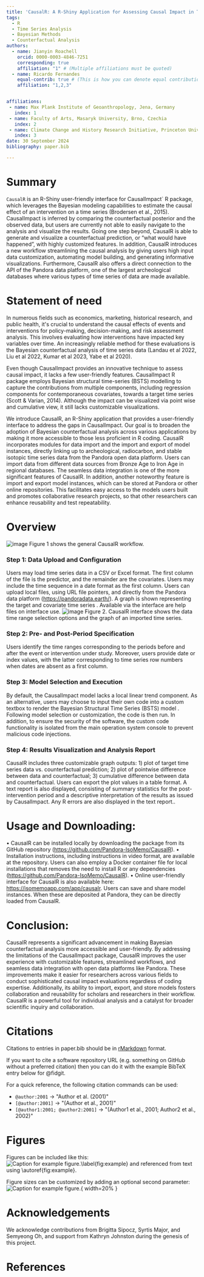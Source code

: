 ```yaml
---
title: 'CausalR: A R-Shiny Application for Assessing Causal Impact in Time Series Data'
tags:
  - R
  - Time Series Analysis
  - Bayesian Methods
  - Counterfactual Analysis
authors:
  - name: Jianyin Roachell
    orcid: 0000-0003-4846-7251
    corresponding: true
    affiliation: "1" # (Multiple affiliations must be quoted)
  - name: Ricardo Fernandes
    equal-contrib: true # (This is how you can denote equal contributions between multiple authors)
    affiliation: "1,2,3"


affiliations:
 - name: Max Plank Institute of Geoanthropology, Jena, Germany
   index: 1
 - name: Faculty of Arts, Masaryk University, Brno, Czechia
   index: 2
 - name: Climate Change and History Research Initiative, Princeton University, Princeton, USA
   index: 3
date: 30 September 2024
bibliography: paper.bib

---
```


# Summary

`CausalR` is an R-Shiny user-friendly interface for CausalImpact` R package, which leverages the Bayesian modeling capabilities to estimate the causal effect of an intervention on a time series (Brodersen et al., 2015).  CausalImpact is inferred by comparing the counterfactual posterior and the observed data, but users are currently not able to easily navigate to the analysis and visualize the results. Going one step beyond, CausalR is able to generate and visualize a counterfactual prediction, or “what would have happened”, with highly customized features. In addition, CausalR introduces a new workflow streamlining the causal analysis by giving users high input data customization, automating model building, and generating informative visualizations. Furthermore, CausalR also offers a direct connection to the API of the Pandora data platform, one of the largest archeological databases where various types of time series of data are made available. 

# Statement of need

In numerous fields such as economics, marketing, historical research, and public health, it's crucial to understand the causal effects of events and interventions for policy-making, decision-making, and risk assessment analysis. This involves evaluating how interventions have impacted key variables over time. An increasingly reliable method for these evaluations is the Bayesian counterfactual analysis of time series data (Landau et al 2022, Liu et al 2022, Kumar et al 2023, Yabe et al 2020).

Even though CausalImpact provides an innovative technique to assess causal impact, it lacks a few user-friendly features. CausalImpact R package employs Bayesian structural time-series (BSTS) modelling to capture the contributions from multiple components, including regression components for contemporaneous covariates, towards a target time series   (Scott & Varian, 2014). Although the impact can be visualized via point wise and cumulative view, it still lacks customizable visualizations. 

We introduce CausalR, an R-Shiny application that provides a user-friendly interface to address the gaps in CausalImpact. Our goal is to broaden the adoption of Bayesian counterfactual analysis across various applications by making it more accessible to those less proficient in R coding. CausalR incorporates modules for data import and the import and export of model instances, directly linking up to archeological, radiocarbon, and stable isotopic time series data from the Pandora open data platform. Users can import data from different data sources from Bronze Age to Iron Age in regional databases. The seamless data integration is one of the more significant features of CausalR. In addition, another noteworthy feature is import and export model instances, which can be stored at Pandora or other online repositories. This facilitates easy access to the models users built and promotes collaborative research projects, so that other researchers can enhance reusability and test repeatability.

# Overview

![image](https://github.com/user-attachments/assets/b4961f9c-5d21-4746-b158-67a0d20a755b)
Figure 1 shows the general CausalR workflow.

### Step 1: Data Upload and Configuration
Users may load time series data in a CSV or Excel format. The first column of the file is the predictor, and the remainder are the covariates. Users may include the time sequence in a date format as the first column. Users can upload local files, using URL file pointers, and directly from the Pandora data platform (https://pandoradata.earth/).   A graph is shown representing the target and covariate time series . Available via the interface are help files on interface use.
![image](https://github.com/user-attachments/assets/ad0932fe-30f6-4539-9963-981c10e7b78e)
Figure 2. CausalR interface shows the data time range selection options and the graph of an imported time series.

### Step 2: Pre- and Post-Period Specification
Users identify the time ranges corresponding to the periods before and after the event or intervention under study. Moreover, users provide date or index values, with the latter corresponding to time series row numbers when dates are absent as a first column.

### Step 3: Model Selection and Execution
By default, the CausalImpact model lacks a local linear trend component. As an alternative, users may choose to input their own code into a custom textbox to render the  Bayesian Structural Time Series (BSTS) model  . Following model selection or customization, the code is then run. In addition, to ensure the security of the software, the custom code functionality is isolated from the main operation system console to prevent malicious code injections. 

### Step 4: Results Visualization and Analysis Report 
CausalR includes three customizable graph outputs:  1) plot of target time series data vs. counterfactual prediction; 2) plot of pointwise difference between data and counterfactual; 3) cumulative difference between data and counterfactual.  Users can export the plot values in a table format. A text report is also displayed, consisting of summary statistics for the post-intervention period and a descriptive interpretation of the results as issued by CausalImpact. Any R errors are also displayed in the text report..

# Usage and Downloading: 
•	CausalR can be installed locally by downloading the package from its GitHub repository (https://github.com/Pandora-IsoMemo/CausalR). 
•	Installation instructions, including instructions in video format, are available at the repository. Users can also employ a Docker container file for local installations that removes the need to install R or any dependencies (https://github.com/Pandora-IsoMemo/CausalR). 
•	Online user-friendly interface for CausalR is also available here: https://isomemoapp.com/app/causalr. Users can save and share model instances. When these are deposited at Pandora, they can be directly loaded from CausalR.


# Conclusion:
CausalR represents a significant advancement in making Bayesian counterfactual analysis more accessible and user-friendly. By addressing the limitations of the CausalImpact package, CausalR improves the user experience with customizable features, streamlined workflows, and seamless data integration with open data platforms like Pandora. These improvements make it easier for researchers across various fields to conduct sophisticated causal impact evaluations regardless of coding expertise. Additionally, its ability to import, export, and store models fosters collaboration and reusability for scholars and researchers in their workflow.  CausalR is a powerful tool for individual analysis and a catalyst for broader scientific inquiry and collaboration.

# Citations

Citations to entries in paper.bib should be in
[rMarkdown](http://rmarkdown.rstudio.com/authoring_bibliographies_and_citations.html)
format.

If you want to cite a software repository URL (e.g. something on GitHub without a preferred
citation) then you can do it with the example BibTeX entry below for @fidgit.

For a quick reference, the following citation commands can be used:
- `@author:2001`  ->  "Author et al. (2001)"
- `[@author:2001]` -> "(Author et al., 2001)"
- `[@author1:2001; @author2:2001]` -> "(Author1 et al., 2001; Author2 et al., 2002)"

# Figures

Figures can be included like this:
![Caption for example figure.\label{fig:example}](figure.png)
and referenced from text using \autoref{fig:example}.

Figure sizes can be customized by adding an optional second parameter:
![Caption for example figure.](figure.png){ width=20% }

# Acknowledgements

We acknowledge contributions from Brigitta Sipocz, Syrtis Major, and Semyeong
Oh, and support from Kathryn Johnston during the genesis of this project.

# References
